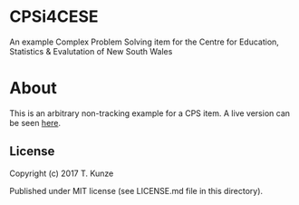 # CPSi4CESE
An example Complex Problem Solving item for the Centre for Education, Statistics & Evalutation of New South Wales

# About
This is an arbitrary non-tracking example for a CPS item. A live version can be seen [here](https://thku.github.io/nsw-cps-item/).

## License
Copyright (c) 2017 T. Kunze

Published under MIT license (see LICENSE.md file in this directory).
